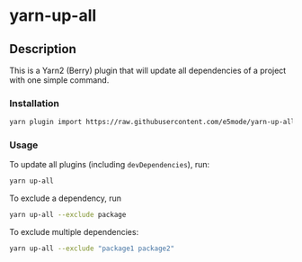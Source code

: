 # yarn-up-all

## Description

This is a Yarn2 (Berry) plugin that will update all dependencies of a project with one simple command.

### Installation

```Bash
yarn plugin import https://raw.githubusercontent.com/e5mode/yarn-up-all/master/src/index.js
```

### Usage

To update all plugins (including `devDependencies`), run:

```Bash
yarn up-all
```

To exclude a dependency, run
```Bash
yarn up-all --exclude package
```

To exclude multiple dependencies:
```Bash
yarn up-all --exclude "package1 package2"
```
